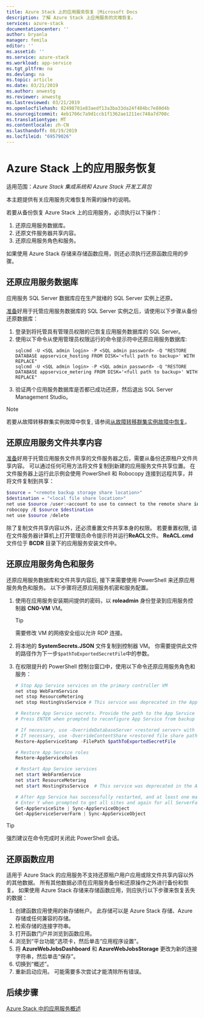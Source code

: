 ```yaml
---
title: Azure Stack 上的应用服务恢复 |Microsoft Docs
description: 了解 Azure Stack 上应用服务的灾难恢复。
services: azure-stack
documentationcenter: ''
author: bryanla
manager: femila
editor: ''
ms.assetid: ''
ms.service: azure-stack
ms.workload: app-service
ms.tgt_pltfrm: na
ms.devlang: na
ms.topic: article
ms.date: 03/21/2019
ms.author: anwestg
ms.reviewer: anwestg
ms.lastreviewed: 03/21/2019
ms.openlocfilehash: 82498781e83aedf13a3ba33da24f484bc7e80d4b
ms.sourcegitcommit: 4eb1766c7a9d1ccb1f1362ae1211ec748a7d708c
ms.translationtype: MT
ms.contentlocale: zh-CN
ms.lasthandoff: 08/19/2019
ms.locfileid: "69579026"
---
```

# <a name="app-service-recovery-on-azure-stack"></a>Azure Stack 上的应用服务恢复

适用范围：*Azure Stack 集成系统和 Azure Stack 开发工具包*  

本主题提供有关应用服务灾难恢复所需的操作的说明。

若要从备份恢复 Azure Stack 上的应用服务，必须执行以下操作：
1. 还原应用服务数据库。
2. 还原文件服务器共享内容。
3. 还原应用服务角色和服务。

如果使用 Azure Stack 存储来存储函数应用，则还必须执行还原函数应用的步骤。

## <a name="restore-the-app-service-databases"></a>还原应用服务数据库
应用服务 SQL Server 数据库应在生产就绪的 SQL Server 实例上还原。 

[准备](azure-stack-app-service-before-you-get-started.md#prepare-the-sql-server-instance)好用于托管应用服务数据库的 SQL Server 实例之后，请使用以下步骤从备份还原数据库：

1. 登录到将托管具有管理员权限的已恢复应用服务数据库的 SQL Server。
2. 使用以下命令从使用管理员权限运行的命令提示符中还原应用服务数据库:
    ```dos
    sqlcmd -U <SQL admin login> -P <SQL admin password> -Q "RESTORE DATABASE appservice_hosting FROM DISK='<full path to backup>' WITH REPLACE"
    sqlcmd -U <SQL admin login> -P <SQL admin password> -Q "RESTORE DATABASE appservice_metering FROM DISK='<full path to backup>' WITH REPLACE"
    ```
3. 验证两个应用服务数据库是否都已成功还原，然后退出 SQL Server Management Studio。

> [!NOTE]
> 若要从故障转移群集实例故障中恢复, 请参阅[从故障转移群集实例故障中恢复](https://docs.microsoft.com/sql/sql-server/failover-clusters/windows/recover-from-failover-cluster-instance-failure?view=sql-server-2017)。 

## <a name="restore-the-app-service-file-share-content"></a>还原应用服务文件共享内容
[准备](azure-stack-app-service-before-you-get-started.md#prepare-the-file-server)好用于托管应用服务文件共享的文件服务器之后，需要从备份还原租户文件共享内容。 可以通过任何可用方法将文件复制到新建的应用服务文件共享位置。 在文件服务器上运行此示例会使用 PowerShell 和 Robocopy 连接到远程共享，并将文件复制到共享：

```powershell
$source = "<remote backup storage share location>"
$destination = "<local file share location>"
net use $source /user:<account to use to connect to the remote share in the format of domain\username> *
robocopy /E $source $destination
net use $source /delete
```

除了复制文件共享内容以外，还必须重置文件共享本身的权限。 若要重置权限, 请在文件服务器计算机上打开管理员命令提示符并运行**ReACL**文件。 **ReACL.cmd** 文件位于 **BCDR** 目录下的应用服务安装文件中。

## <a name="restore-app-service-roles-and-services"></a>还原应用服务角色和服务
还原应用服务数据库和文件共享内容后, 接下来需要使用 PowerShell 来还原应用服务角色和服务。 以下步骤将还原应用服务机密和服务配置。  

1. 使用在应用服务安装期间提供的密码，以 **roleadmin** 身份登录到应用服务控制器 **CN0-VM** VM。 
    > [!TIP]
    > 需要修改 VM 的网络安全组以允许 RDP 连接。 
2. 将本地的 **SystemSecrets.JSON** 文件复制到控制器 VM。 你需要提供此文件的路径作为下一步`$pathToExportedSecretFile`中的参数。
3. 在权限提升的 PowerShell 控制台窗口中，使用以下命令还原应用服务角色和服务：

    ```powershell
    # Stop App Service services on the primary controller VM
    net stop WebFarmService
    net stop ResourceMetering
    net stop HostingVssService # This service was deprecated in the App Service 1.5 release and is not required after the App Service 1.4 release.

    # Restore App Service secrets. Provide the path to the App Service secrets file copied from backup. For example, C:\temp\SystemSecrets.json.
    # Press ENTER when prompted to reconfigure App Service from backup 

    # If necessary, use -OverrideDatabaseServer <restored server> with Restore-AppServiceStamp when the restored database server has a different address than backed-up deployment.
    # If necessary, use -OverrideContentShare <restored file share path> with Restore-AppServiceStamp when the restored file share has a different path from backed-up deployment.
    Restore-AppServiceStamp -FilePath $pathToExportedSecretFile 

    # Restore App Service roles
    Restore-AppServiceRoles

    # Restart App Service services
    net start WebFarmService
    net start ResourceMetering
    net start HostingVssService  # This service was deprecated in the App Service 1.5 release and is not required after the App Service 1.4 release.

    # After App Service has successfully restarted, and at least one management server is in ready state, synchronize App Service objects to complete the restore
    # Enter Y when prompted to get all sites and again for all ServerFarm entities.
    Get-AppServiceSite | Sync-AppServiceObject
    Get-AppServiceServerFarm | Sync-AppServiceObject
    ```

> [!TIP]
> 强烈建议在命令完成时关闭此 PowerShell 会话。

## <a name="restore-function-apps"></a>还原函数应用 
适用于 Azure Stack 的应用服务不支持还原租户用户应用或除文件共享内容以外的其他数据。 所有其他数据必须在应用服务备份和还原操作之外进行备份和恢复。 如果使用 Azure Stack 存储来存储函数应用，则应执行以下步骤来恢复丢失的数据：

1. 创建函数应用使用的新存储帐户。 此存储可以是 Azure Stack 存储、Azure 存储或任何兼容的存储。
2. 检索存储的连接字符串。
3. 打开函数门户并浏览到函数应用。
4. 浏览到“平台功能”选项卡，然后单击“应用程序设置”。
5. 将 **AzureWebJobsDashboard** 和 **AzureWebJobsStorage** 更改为新的连接字符串，然后单击“保存”。
6. 切换到“概述”。
7. 重新启动应用。 可能需要多次尝试才能清除所有错误。

## <a name="next-steps"></a>后续步骤
[Azure Stack 中的应用服务概述](azure-stack-app-service-overview.md)